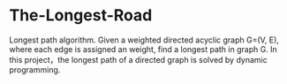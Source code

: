 # The-Longest-Road
Longest path algorithm.
Given a weighted directed acyclic graph  G=(V, E),
where each edge is assigned an weight,
find a longest path in graph G.
In this project，the longest path of a directed graph is solved by dynamic programming.
